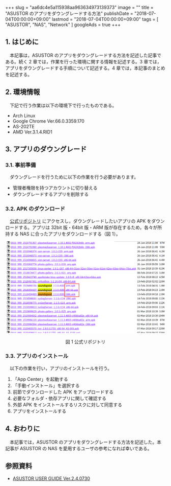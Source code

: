 +++
slug = "aa6dc4e5a115938aa963634973139373"
image = ""
title = "ASUSTOR のアプリをダウングレードする方法"
publishDate = "2018-07-04T00:00:00+09:00"
lastmod = "2018-07-04T00:00:00+09:00"
tags = [ "ASUSTOR", "NAS", "Network" ]
googleAds = true
+++

## 1. はじめに

　本記事は，ASUSTOR のアプリをダウングレードする方法を記述した記事である。続く 2 章では，作業を行った環境に関する情報を記述する。3 章では，アプリをダウングレードする手順について記述する。4 章では，本記事のまとめを記述する。

## 2. 環境情報

　下記で行う作業は以下の環境下で行ったものである。

 * Arch Linux
 * Google Chrome Ver.66.0.3359.170
 * AS-202TE
 * AMD Ver.3.1.4.RID1

## 3. アプリのダウングレード

### 3.1. 事前準備

　ダウングレードを行うために以下の作業を行う必要があります。

 * 管理者権限を持つアカウントに切り替える
 * ダウングレードするアプリを削除する

### 3.2. APK のダウンロード

　[公式リポジトリ](http://appdownload.asustor.com/) にアクセスし，ダウングレードしたいアプリの APK をダウンロードする。アプリは 32bit 版・64bit 版・ARM 版が存在するため，各々が所持する NAS に合ったアプリをダウンロードする（図 1）。

![](6abb808777ca8fc7be83c42a6f505fec.png)

<center>図 1 公式リポジトリ</center>

### 3.3. アプリのインストール

　以下の作業を行い，アプリのインストールを行う。

  1. 「App Center」を起動する
  2. 「手動インストール」を選択する
  3. 前節でダウンロードした APK をアップロードする
  4. 必要なフォルダ・依存アプリに関して確認する
  5. 外部 APK をインストールするリスクに対して同意する
  6. アプリをインストールする


## 4. おわりに

　本記事では，ASUSTOR のアプリをダウングレードする方法を記述した。本記事が ASUSTOR の NAS を愛用するユーザの参考になれば幸いである。

## 参照資料

 * [ASUSTOR USER GUIDE Ver.2.4.0730](http://download.asustor.com/download/docs/User_Guide/ADM24/ASUSTOR_NAS_USER_GUIDE_JPN_2.4.0730.pdf)
